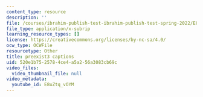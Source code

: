 ```yaml
---
content_type: resource
description: ''
file: /courses/ibrahim-publish-test-ibrahim-publish-test-spring-2022/E8uZtq_vOYM_captions.webvtt
file_type: application/x-subrip
learning_resource_types: []
license: https://creativecommons.org/licenses/by-nc-sa/4.0/
ocw_type: OCWFile
resourcetype: Other
title: preexist3 captions
uid: 520e1b75-2578-4ce4-a5a2-56a3083cb69c
video_files:
  video_thumbnail_file: null
video_metadata:
  youtube_id: E8uZtq_vOYM
---
```

